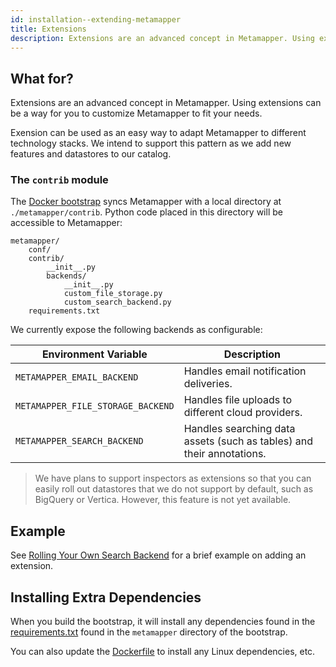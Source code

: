 ```yaml
---
id: installation--extending-metamapper
title: Extensions
description: Extensions are an advanced concept in Metamapper. Using extensions can be a way for you to customize Metamapper to fit your needs.
---
```


## What for?

Extensions are an advanced concept in Metamapper. Using extensions can be a way for you to customize Metamapper to fit your needs.

Exension can be used as an easy way to adapt Metamapper to different technology stacks. We intend to support this pattern as we add new features and datastores to our catalog.

### The `contrib` module

The [Docker bootstrap](https://github.com/getmetamapper/metamapper-setup) syncs Metamapper with a local directory at `./metamapper/contrib`. Python code placed in this directory will be accessible to Metamapper:

```
metamapper/
    conf/
    contrib/
        __init__.py
        backends/
            __init__.py
            custom_file_storage.py
            custom_search_backend.py
    requirements.txt
```

We currently expose the following backends as configurable:

| Environment Variable | Description |
| -------------------- | ----------- |
| `METAMAPPER_EMAIL_BACKEND` | Handles email notification deliveries. |
| `METAMAPPER_FILE_STORAGE_BACKEND` | Handles file uploads to different cloud providers. |
| `METAMAPPER_SEARCH_BACKEND` | Handles searching data assets (such as tables) and their annotations. |

> We have plans to support inspectors as extensions so that you can easily roll out datastores that we do not support by default, such as BigQuery or Vertica. However, this feature is not yet available.

## Example

See [Rolling Your Own Search Backend](installation--search#rolling-your-own-search-backend) for a brief example on adding an extension.

## Installing Extra Dependencies

When you build the bootstrap, it will install any dependencies found in the [requirements.txt](https://github.com/getmetamapper/metamapper-setup/blob/57dc904a28a0cf464b6ac7594f229b6ea4db6a49/Dockerfile#L8) found in the `metamapper` directory of the bootstrap.

You can also update the [Dockerfile](https://github.com/getmetamapper/metamapper-setup/blob/master/Dockerfile) to install any Linux dependencies, etc.
